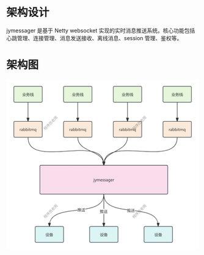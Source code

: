 # 架构设计
jymessager 是基于 Netty websocket 实现的实时消息推送系统。核心功能包括心跳管理、连接管理、消息发送接收、离线消息、session 管理、鉴权等。
# 架构图
<img src="docs\01. 架构设计.png" title="架构图"/>